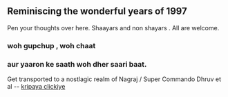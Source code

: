 ## Reminiscing the wonderful years of 1997 
 
 Pen your thoughts over here. Shaayars and non shayars . All are welcome.
 
### woh gupchup , woh chaat 
### aur yaaron ke saath woh dher saari baat.
  

Get transported to a nostlagic realm of Nagraj / Super Commando Dhruv et al -- [kripaya clickiye](bacchaCorner.md)

